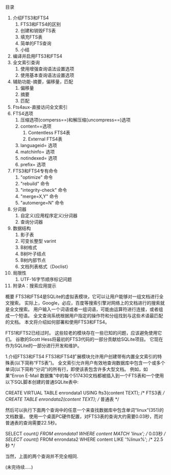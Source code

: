 目录
1. 介绍FTS3和FTS4
    1. FTS3和FTS4的区别
    2. 创建和销毁FTS表
    3. 填充FTS表
    4. 简单的FTS查询
    5. 小结
1. 编译并启用FTS3和FTS4
2. 全文索引查询
    1. 使用增强查询语法设置选项
    2. 使用基本查询语法设置选项
3. 辅助功能-摘要，偏移量，匹配
    1. 偏移量
    2. 摘要
    3. 匹配
4. Fts4aux-直接访问全文索引
5. FTS4选项
    1. 压缩选项(comperss==)和解压缩(uncompress==)选项
    2. content==选项
        1. Contentless FTS4表
        2. External FTS4表
    3. languageid= 选项
    4. matchinfo= 选项
    5. notindexed= 选项
    6. prefix= 选项
6. FTS3和FTS4专有命令
    1. "optimize" 命令
    2. "rebuild" 命令
    3. "integrity-check" 命令
    4. "merge=X,Y" 命令
    5. "automerge=N" 命令
7. 分词器
    1. 自定义(应用程序定义)分词器
    2. 查询分词器
8. 数据结构
    1. 影子表
    2. 可变长整型 varint
    3. B树格式
    4. B树叶子结点
    5. B树内部节点
    6. 文档列表格式（Doclist）
9. 局限性
    1. UTF-16字节顺序标记问题
10. 附录A：搜索应用提示


概要
FTS3和FTS4是SQLite的虚拟表模块，它可以让用户能够对一组文档进行全文搜索。
实际上，Google，必应，百度等搜索引擎对网络上的文档进行的搜索就是全文搜索。
用户输入一个词语或者一组词语，可能由运算符进行连接，或者组成一个短语。 全文查询系统根据用户指定的操作符和分组找到与这些术语最匹配的文档。
本文将介绍如何部署和使用FTS3和FTS4。

FTS1和FTS2已经过时。
这些较老的模块存在一些已知的问题，应该避免使用它们。
谷歌的Scott Hess将最初的FTS3代码的一部分贡献给SQLite项目。
它现在作为SQLite的一部分进行开发和维护。


1.介绍FTS3和FTS4
FTS3和FTS4扩展模块允许用户创建带有内置全文索引的特殊表(以下简称“FTS表”)。
全文索引允许用户有效地查询数据库中包含一个或多个单词(以下简称“分词”)的所有行，即使该表包含许多大型文档。
例如，如果“Enron E-Mail 数据集”中的每个517430文档都被插入到一个FTS表和一个使用以下SQL脚本创建的普通SQLite表中:


CREATE VIRTUAL TABLE enrondata1 USING fts3(content TEXT);     /* FTS3表 */
CREATE TABLE enrondata2(content TEXT);                        /* 普通表 */


然后可以执行下面两个查询中的任意一个来查找数据库中包含单词“linux”(351)的文档数量。
使用一个桌面PC硬件配置，对FTS3表的查询大约需要0.03秒，而对普通表的查询需要22.5秒。


SELECT count(*) FROM enrondata1 WHERE content MATCH 'linux';  /* 0.03秒 */
SELECT count(*) FROM enrondata2 WHERE content LIKE '%linux%'; /* 22.5秒 */


当然，上面的两个查询并不完全相同.

(未完待续…..)
